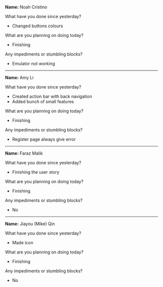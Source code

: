 __Name:__ Noah Cristino

What have you done since yesterday?
* Changed buttons colours

What are you planning on doing today?
* Finishing 

Any impediments or stumbling blocks?
* Emulator not working

---

__Name:__ Amy Li

What have you done since yesterday?
* Created action bar with back navigation 
* Added bunch of small features

What are you planning on doing today?
* Finishing

Any impediments or stumbling blocks?
* Register page always give error

---

__Name:__ Faraz Malik

What have you done since yesterday?
* Finishing the user story

What are you planning on doing today?
* Finishing

Any impediments or stumbling blocks?
* No

---

__Name:__ Jiayou (Mike) Qin

What have you done since yesterday?
* Made icon

What are you planning on doing today?
* Finishing

Any impediments or stumbling blocks?
* No
